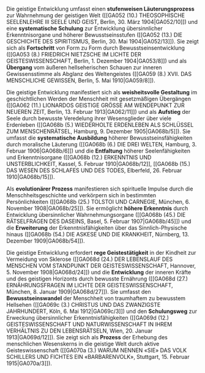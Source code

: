 
Die geistige Entwicklung umfasst einen **stufenweisen Läuterungsprozess** zur Wahrnehmung der geistigen Welt ([[GA052 (10.) THEOSOPHISCHE SEELENLEHRE III SEELE UND GEIST, Berlin, 30. März 1904|GA052/10]]) und eine **systematische Schulung** zur Entwicklung übersinnlicher Erkenntnisorgane und höherer Bewusstseinsstufen ([[GA052 (13.) DIE GESCHICHTE DES SPIRITISMUS, Berlin, 30. Mai 1904|GA052/13]]). Sie zeigt sich als **Fortschritt** von Form zu Form durch Bewusstseinsentwicklung ([[GA053 (8.) FRIEDRICH NIETZSCHE IM LICHTE DER GEISTESWISSENSCHAFT, Berlin, 1. Dezember 1904|GA053/8]]) und als **Übergang** vom äußeren hellseherischen Schauen zur inneren Gewissensstimme als Abglanz des Weltengeistes ([[GA059 (8.) XVII. DAS MENSCHLICHE GEWISSEN, Berlin, 5. Mai 1910|GA059/8]]).

Die geistige Entwicklung manifestiert sich als **weisheitsvolle Gestaltung** im geschichtlichen Werden der Menschheit mit gesetzmäßigen Übergängen ([[GA062 (11.) LIONARDOS GEISTIGE GRÖSSE AM WENDEPUNKT ZUR NEUEREN ZEIT, Berlin, 13. Februar 1913|GA062/11]]) und als **Aufstieg** der Seele durch bewusste Veredelung ihrer Wesensglieder über viele Erdenleben ([[GA068b (5.) WIEDERHOLTE ERDENLEBEN ALS SCHLÜSSEL ZUM MENSCHENRÄTSEL, Hamburg, 9. Dezember 1905|GA068b/5]]). Sie umfasst die **systematische Ausbildung** höherer Bewusstseinsfähigkeiten durch moralische Läuterung ([[GA068b (6.) DIE DREI WELTEN, Hamburg, 3. Februar 1906|GA068b/6]]) und die **Entfaltung** höherer Seelenfähigkeiten und Erkenntnisorgane ([[GA068b (12.) ERKENNTNIS UND UNSTERBLICHKEIT, Kassel, 5. Februar 1910|GA068b/12]], [[GA068b (15.) DAS WESEN DES SCHLAFES UND DES TODES, Elberfeld, 26. Februar 1910|GA068b/15]]).

Als **evolutionärer Prozess** manifestieren sich spirituelle Impulse durch die Menschheitsgeschichte und verkörpern sich in bestimmten Persönlichkeiten ([[GA068b (25.) TOLSTOI UND CARNEGIE, München, 6. November 1908|GA068b/25]]). Sie ermöglicht **höhere Erkenntnis** durch Entwicklung übersinnlicher Wahrnehmungsorgane ([[GA068b (45.) DIE RÄTSELFRAGEN DES DASEINS, Basel, 5. Februar 1907|GA068b/45]]) und die **Erweiterung** der Erkenntnisfähigkeiten über das Sinnlich-Physische hinaus ([[GA068b (54.) DIE ASKESE UND DIE KRANKHEIT, Nürnberg, 13. Dezember 1909|GA068b/54]]).

Die geistige Entwicklung erfordert **rege Geistestätigkeit** in der Kindheit zur Vermeidung von Sklerose ([[GA068d (24.) DER LEBENSLAUF DES MENSCHEN VOM STANDPUNKT DER GEISTESWISSENSCHAFT, Hannover, 5. November 1908|GA068d/24]]) und die **Entwicklung** der inneren Kräfte und des geistigen Horizonts durch bewusste Ernährung ([[GA068d (27.) ERNÄHRUNGSFRAGEN IM LICHTE DER GEISTESWISSENSCHAFT, München, 8. Januar 1909|GA068d/27]]). Sie umfasst den **Bewusstseinswandel** der Menschheit von traumhaftem zu bewusstem Hellsehen ([[GA069c (3.) CHRISTUS UND DAS ZWANZIGSTE JAHRHUNDERT, Köln, 6. Mai 1912|GA069c/3]]) und den **Schulungsweg** zur Erweckung übersinnlicher Erkenntnisfähigkeiten ([[GA069d (12.) GEISTESWISSENSCHAFT UND NATURWISSENSCHAFT IN IHREM VERHÄLTNIS ZU DEN LEBENSRÄTSELN, Wien, 20. Januar 1913|GA069d/12]]). Sie zeigt sich als **Prozess** der Erhebung des menschlichen Wesenskerns in die geistige Welt durch aktive Geisteswissenschaft ([[GA070a (3.) WARUM NENNEN «SIE» DAS VOLK SCHILLERS UND FICHTES EIN «BARBARENVOLK», Stuttgart, 15. Februar 1915|GA070a/3]]).
